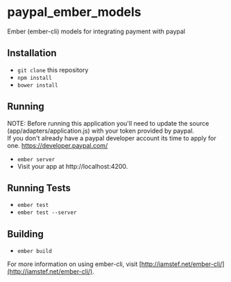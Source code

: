 paypal_ember_models
===================

Ember (ember-cli) models for integrating payment with paypal

## Installation

* `git clone` this repository
* `npm install`
* `bower install`

## Running

NOTE: Before running this application you'll need to update the source (app/adapters/application.js) with your token provided by paypal.  
If you don't already have a paypal developer account its time to apply for one.  https://developer.paypal.com/                                                                                                                 

* `ember server`
* Visit your app at http://localhost:4200.

## Running Tests

* `ember test`
* `ember test --server`

## Building

* `ember build`

For more information on using ember-cli, visit [http://iamstef.net/ember-cli/](http://iamstef.net/ember-cli/).
